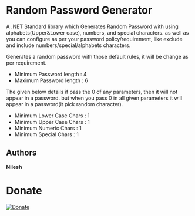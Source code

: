 # Random Password Generator

A .NET Standard library which Generates Random Password with using alphabets(Upper&Lower case), numbers, and special characters.
as well as you can configure as per your password policy/requirement, like exclude and include numbers/special/alphabets characters.

Generates a random password with those default rules, it will be change as per requirement.  
* Minimum Password length  : 4 
* Maximum Password length  : 6 

The given below details if pass the 0 of any parameters, then it will not appear in a password. but when you pass 0 in all given parameters it will appear in a password(it pick random character).  
* Minimum Lower Case Chars : 1
* Minimum Upper Case Chars : 1 
* Minimum Numeric Chars	   : 1 
* Minimum Special Chars    : 1 

## Authors
**Nilesh** 

# Donate

[![Donate](https://img.shields.io/badge/Donate-PayPal-green.svg)](https://paypal.me/ilya06)
